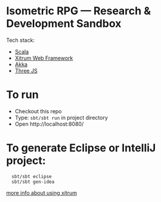 Isometric RPG — Research & Development Sandbox
===


Tech stack:

* [Scala](http://www.scala-lang.org/)
* [Xitrum Web Framework](https://github.com/xitrum-framework/xitrum)
* [Akka](http://akka.io/)
* [Three JS](http://threejs.org/)


To run
===

* Checkout this repo
* Type: ``` sbt/sbt run ``` in project directory
* Open http://localhost:8080/


To generate Eclipse or IntelliJ project:
===

```
  sbt/sbt eclipse
  sbt/sbt gen-idea
```

[more info about using xitrum](https://xitrum-framework.github.io/guide/3.22/singlehtml/en/index.html#import-the-project-to-intellij)